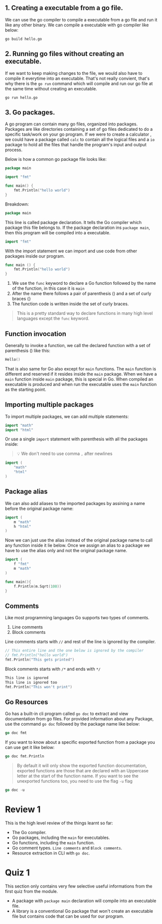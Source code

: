 ## 1. Creating a executable from a go file.

We can use the go compiler to compile a executable from a go file and run it like any other binary.
We can compile a executable with go compiler like below:

```console
go build hello.go
```

## 2. Running go files without creating an executable.

If we want to keep making changes to the file, we would also have to compile it everytime into an executable.
That's not really convient, that's why there is the `go run` command which will compile and run our go file
at the same time without creating an executable.

```console
go run hello.go
```

## 3. Go packages.

A go program can contain many go files, organized into packages. Packages are like directories containing
a set of go files dedicated to do a specific task/work on your go program. If we were to create a calculator
, we could have a package called `calc` to contain all the logical files and a `io` package to hold all the
files that handle the program's input and output process.

Below is how a common go package file looks like:

```go
package main

import "fmt"

func main() {
    fmt.Println("hello world")
}
```

Breakdown:

```go
package main
```

This line is called package declaration. It tells the Go compiler which package this file belongs to.
If the package declaration ins `package main`, then this program will be compiled into a executable.

```go
import "fmt"
```

With the import statement we can import and use code from other packages inside our program.

```go
func main () {
    fmt.Println("hello world")
}
```

1. We use the `func` keyword to declare a Go function followed by the name of the function, in this case it is `main`
2. After the name there follows a pair of parenthesis () and a set of curly braces {}
3. The function code is written inside the set of curly braces.

> This is a pretty standard way to declare functions in many high level languages except the `func` keyword.

## Function invocation

Generally to invoke a function, we call the declared function with a set of parenthesis () like this:

```go
Hello()
```

That is also same for Go also except for `main` functions. The `main` function is different and
reserved if it resides inside the `main` package. When we have a `main` function inside `main`
package, this is special in Go. When compiled an executable is produced and when run the executable uses
the `main` function as the starting point.

## Importing multiple packages

To import multiple packages, we can add multiple statements:

```go
import "math"
import "html"
```

Or use a single `import` statement with parenthesis with all the packages inside:

> :bulb: We don't need to use comma `,` after newlines

```go
import (
    "math"
    "html"
)
```

## Package alias

We can also add aliases to the imported packages by assining a name before the original package name:

```go
import (
    m "math"
    h "html"
)
```

Now we can just use the alias instead of the original package name to call any function inside it lie below. Once we assign an alias
to a package we have to use the alias only and not the original package name.

```go
import (
    f "fmt"
    m "math"
)

func main(){
    f.Println(m.Sqrt(100))
}
```

## Comments

Like most programming languages Go supports two types of comments.

1. Line comments
2. Block comments

Line comments starts with `//` and rest of the line is ignored by the compiler.

```go
// This entire line and the one below is ignored by the compiler
// fmt.Println("hello world")
fmt.Println("This gets printed")
```

Block comments starts with `/*` and ends with `*/`

```go
This line is ignored
This line is ignored too
fmt.Println("This won't print")
```

## Go Resources

Go has a built-in cli program called `go doc` to extract and view documentation from go files.
For provided information about any Package, use the command `go doc` followed by the package name like below:

```go
go doc fmt
```

If you want to know about a specific exported function from a package you can use get it like below:

```go
go doc fmt.Println
```

> By default it will only show the exported function documentation, exported functions are those that are declared with an Uppercase letter at the start of the function name. If you want to see the unexported functions too, you need to use the flag `-u` flag

```go
go doc -u
```

# Review 1

This is the high level review of the things learnt so far:

- The Go compiler.
- Go packages, including the `main` for executables.
- Go functions, including the `main` function.
- Go comment types. `Line comments` and `Block comments`.
- Resource extraction in CLI with `go doc`.

# Quiz 1

This section only contains very few selective useful informations from the first quiz from the module.

- A package with `package main` declaration will compile into an executable file.
- A library is a conventional Go package that won't create an executable file but contains code that can be used for our program.
